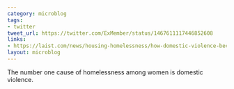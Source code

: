 ```yaml
---
category: microblog
tags:
- twitter
tweet_url: https://twitter.com/ExMember/status/1467611117446852608
links:
- https://laist.com/news/housing-homelessness/how-domestic-violence-became-the-no-1-cause-of-homelessness-for-women-in-los-angeles
layout: microblog
---
```

The number one cause of homelessness among women is domestic violence.
